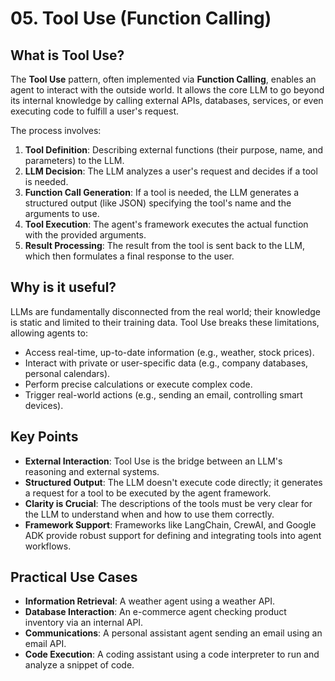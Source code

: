 # 05. Tool Use (Function Calling)

## What is Tool Use?

The **Tool Use** pattern, often implemented via **Function Calling**, enables an agent to interact with the outside world. It allows the core LLM to go beyond its internal knowledge by calling external APIs, databases, services, or even executing code to fulfill a user's request.

The process involves:
1.  **Tool Definition**: Describing external functions (their purpose, name, and parameters) to the LLM.
2.  **LLM Decision**: The LLM analyzes a user's request and decides if a tool is needed.
3.  **Function Call Generation**: If a tool is needed, the LLM generates a structured output (like JSON) specifying the tool's name and the arguments to use.
4.  **Tool Execution**: The agent's framework executes the actual function with the provided arguments.
5.  **Result Processing**: The result from the tool is sent back to the LLM, which then formulates a final response to the user.

## Why is it useful?

LLMs are fundamentally disconnected from the real world; their knowledge is static and limited to their training data. Tool Use breaks these limitations, allowing agents to:
-   Access real-time, up-to-date information (e.g., weather, stock prices).
-   Interact with private or user-specific data (e.g., company databases, personal calendars).
-   Perform precise calculations or execute complex code.
-   Trigger real-world actions (e.g., sending an email, controlling smart devices).

## Key Points

-   **External Interaction**: Tool Use is the bridge between an LLM's reasoning and external systems.
-   **Structured Output**: The LLM doesn't execute code directly; it generates a request for a tool to be executed by the agent framework.
-   **Clarity is Crucial**: The descriptions of the tools must be very clear for the LLM to understand when and how to use them correctly.
-   **Framework Support**: Frameworks like LangChain, CrewAI, and Google ADK provide robust support for defining and integrating tools into agent workflows.

## Practical Use Cases

-   **Information Retrieval**: A weather agent using a weather API.
-   **Database Interaction**: An e-commerce agent checking product inventory via an internal API.
-   **Communications**: A personal assistant agent sending an email using an email API.
-   **Code Execution**: A coding assistant using a code interpreter to run and analyze a snippet of code.

